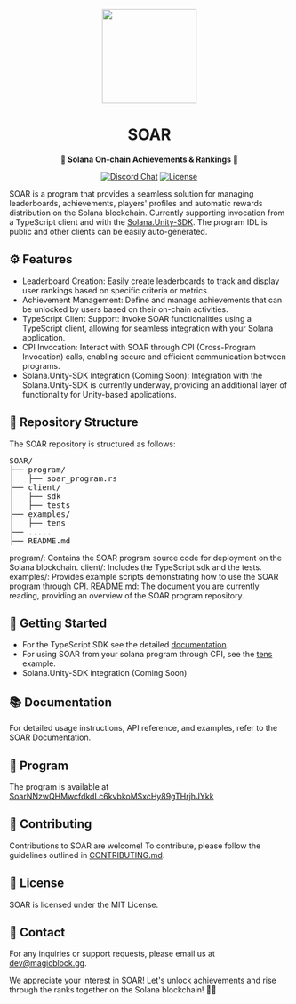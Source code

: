 <div align="center">

  <a href="https://docs.magicblock.gg"><img height="170x" src="https://i.imgur.com/OBoWQnJ.png" /></a>

  <h1>SOAR</h1>

  <p>
    <strong>👑 Solana On-chain Achievements & Rankings 👑</strong>
  </p>

  <p>
    <a href="https://discord.com/invite/MBkdC3gxcv"><img alt="Discord Chat" src="https://img.shields.io/discord/943797222162726962?color=blueviolet" /></a>
    <a href="https://opensource.org/licenses/MIT"><img alt="License" src="https://img.shields.io/github/license/magicblock-labs/Solana.Unity-SDK?color=blueviolet" /></a>
  </p>
</div>

SOAR is a program that provides a seamless solution for managing leaderboards, achievements, players' profiles and automatic rewards distribution on the Solana blockchain. Currently supporting invocation from a TypeScript client and with the [Solana.Unity-SDK](https://github.com/magicblock-labs/Solana.Unity-SDK). The program IDL is public and other clients can be easily auto-generated. 

## ⚙ Features

- Leaderboard Creation: Easily create leaderboards to track and display user rankings based on specific criteria or metrics.
- Achievement Management: Define and manage achievements that can be unlocked by users based on their on-chain activities.
- TypeScript Client Support: Invoke SOAR functionalities using a TypeScript client, allowing for seamless integration with your Solana application.
- CPI Invocation: Interact with SOAR through CPI (Cross-Program Invocation) calls, enabling secure and efficient communication between programs.
- Solana.Unity-SDK Integration (Coming Soon): Integration with the Solana.Unity-SDK is currently underway, providing an additional layer of functionality for Unity-based applications.

## 📁 Repository Structure
The SOAR repository is structured as follows:

<pre>
SOAR/
├── program/
│   ├── soar_program.rs
├── client/
│   ├── sdk
│   ├── tests
├── examples/
│   ├── tens
├── .....
├── README.md
</pre>

program/: Contains the SOAR program source code for deployment on the Solana blockchain.
client/: Includes the TypeScript sdk and the tests.
examples/: Provides example scripts demonstrating how to use the SOAR program through CPI.
README.md: The document you are currently reading, providing an overview of the SOAR program repository.

## 🚀 Getting Started

- For the TypeScript SDK see the detailed [documentation](https://magicblock-labs.github.io/SOAR/).
- For using SOAR from your solana program through CPI, see the [tens](https://github.com/magicblock-labs/SOAR/tree/main/examples/tens) example.
- Solana.Unity-SDK integration (Coming Soon)

## 📚 Documentation
For detailed usage instructions, API reference, and examples, refer to the SOAR Documentation.

## :floppy_disk: Program

The program is available at [SoarNNzwQHMwcfdkdLc6kvbkoMSxcHy89gTHrjhJYkk](https://solscan.io/account/SoarNNzwQHMwcfdkdLc6kvbkoMSxcHy89gTHrjhJYkk#anchorProgramIDL)

## 🤝 Contributing
Contributions to SOAR are welcome! To contribute, please follow the guidelines outlined in [CONTRIBUTING.md](https://github.com/magicblock-labs/Solana.Unity-SDK/blob/main/CONTRIBUTING.md).

## 📃 License
SOAR is licensed under the MIT License.

## 📧 Contact
For any inquiries or support requests, please email us at dev@magicblock.gg.

We appreciate your interest in SOAR! Let's unlock achievements and rise through the ranks together on the Solana blockchain! 🚀✨






